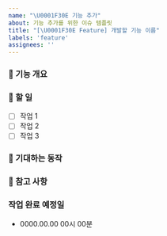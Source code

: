 ```yaml
---
name: "\U0001F30E 기능 추가"
about: 기능 추가를 위한 이슈 템플릿
title: "[\U0001F30E Feature] 개발할 기능 이름"
labels: 'feature'
assignees: ''
---
```


### 📌 기능 개요
<!-- 추가하고 싶은 기능을 간략히 설명해주세요 -->

### 📌 할 일
- [ ] 작업 1
- [ ] 작업 2
- [ ] 작업 3

### 📌 기대하는 동작
<!-- 기능이 어떻게 동작해야 하는지 설명해주세요 -->

### 📌 참고 사항
<!-- 관련 문서, 레퍼런스 링크 등이 있다면 추가해주세요 -->

### 작업 완료 예정일
- 0000.00.00 00시 00분